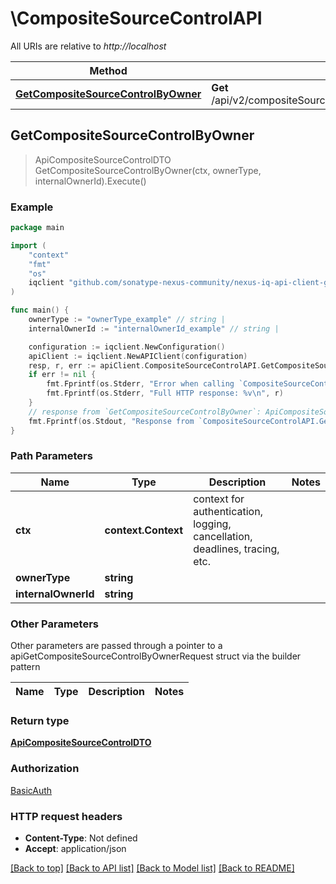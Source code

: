 # \CompositeSourceControlAPI

All URIs are relative to *http://localhost*

Method | HTTP request | Description
------------- | ------------- | -------------
[**GetCompositeSourceControlByOwner**](CompositeSourceControlAPI.md#GetCompositeSourceControlByOwner) | **Get** /api/v2/compositeSourceControl/{ownerType}/{internalOwnerId} | 



## GetCompositeSourceControlByOwner

> ApiCompositeSourceControlDTO GetCompositeSourceControlByOwner(ctx, ownerType, internalOwnerId).Execute()



### Example

```go
package main

import (
    "context"
    "fmt"
    "os"
    iqclient "github.com/sonatype-nexus-community/nexus-iq-api-client-go"
)

func main() {
    ownerType := "ownerType_example" // string | 
    internalOwnerId := "internalOwnerId_example" // string | 

    configuration := iqclient.NewConfiguration()
    apiClient := iqclient.NewAPIClient(configuration)
    resp, r, err := apiClient.CompositeSourceControlAPI.GetCompositeSourceControlByOwner(context.Background(), ownerType, internalOwnerId).Execute()
    if err != nil {
        fmt.Fprintf(os.Stderr, "Error when calling `CompositeSourceControlAPI.GetCompositeSourceControlByOwner``: %v\n", err)
        fmt.Fprintf(os.Stderr, "Full HTTP response: %v\n", r)
    }
    // response from `GetCompositeSourceControlByOwner`: ApiCompositeSourceControlDTO
    fmt.Fprintf(os.Stdout, "Response from `CompositeSourceControlAPI.GetCompositeSourceControlByOwner`: %v\n", resp)
}
```

### Path Parameters


Name | Type | Description  | Notes
------------- | ------------- | ------------- | -------------
**ctx** | **context.Context** | context for authentication, logging, cancellation, deadlines, tracing, etc.
**ownerType** | **string** |  | 
**internalOwnerId** | **string** |  | 

### Other Parameters

Other parameters are passed through a pointer to a apiGetCompositeSourceControlByOwnerRequest struct via the builder pattern


Name | Type | Description  | Notes
------------- | ------------- | ------------- | -------------



### Return type

[**ApiCompositeSourceControlDTO**](ApiCompositeSourceControlDTO.md)

### Authorization

[BasicAuth](../README.md#BasicAuth)

### HTTP request headers

- **Content-Type**: Not defined
- **Accept**: application/json

[[Back to top]](#) [[Back to API list]](../README.md#documentation-for-api-endpoints)
[[Back to Model list]](../README.md#documentation-for-models)
[[Back to README]](../README.md)

